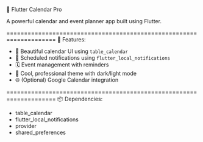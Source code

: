 📱 Flutter Calendar Pro

A powerful calendar and event planner app built using Flutter.

====================================================================
🚀 Features:
- 📅 Beautiful calendar UI using `table_calendar`
- 🔔 Scheduled notifications using `flutter_local_notifications`
- 🗓️ Event management with reminders
- 🎨 Cool, professional theme with dark/light mode
- 🌐 (Optional) Google Calendar integration

====================================================================
📦 Dependencies:
- table_calendar
- flutter_local_notifications
- provider
- shared_preferences
